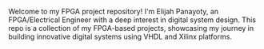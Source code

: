 Welcome to my FPGA project repository! I'm Elijah Panayoty, an FPGA/Electrical Engineer with a deep interest in digital system design. This repo is a collection of my FPGA-based projects, showcasing my journey in building innovative digital systems using VHDL and Xilinx platforms.
